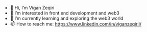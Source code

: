 - 👋 Hi, I’m Vigan Zeqiri
- 👀 I’m interested in front end development and web3
- 🌱 I’m currently learning and exploring the web3 world
- 📫 How to reach me: https://www.linkedin.com/in/viganzeqirii/

<!---
viganzeqiri/viganzeqiri is a ✨ special ✨ repository because its `README.md` (this file) appears on your GitHub profile.
You can click the Preview link to take a look at your changes.
--->
